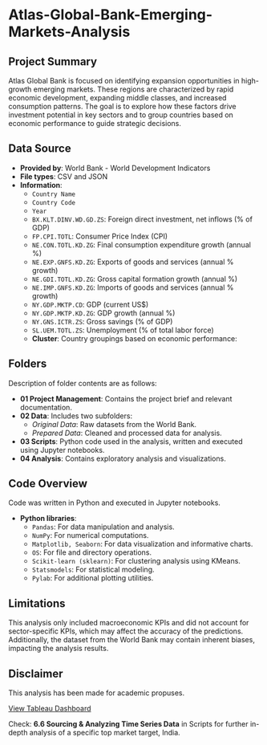 # Atlas-Global-Bank-Emerging-Markets-Analysis

## Project Summary
Atlas Global Bank is focused on identifying expansion opportunities in high-growth emerging markets. These regions are characterized by rapid economic development, expanding middle classes, and increased consumption patterns. The goal is to explore how these factors drive investment potential in key sectors and to group countries based on economic performance to guide strategic decisions.

## Data Source
- **Provided by**: World Bank - World Development Indicators 
- **File types**: CSV and JSON
- **Information**:
  - `Country Name`
  - `Country Code`
  - `Year`
  - `BX.KLT.DINV.WD.GD.ZS`: Foreign direct investment, net inflows (% of GDP)
  - `FP.CPI.TOTL`: Consumer Price Index (CPI)
  - `NE.CON.TOTL.KD.ZG`: Final consumption expenditure growth (annual %)
  - `NE.EXP.GNFS.KD.ZG`: Exports of goods and services (annual % growth)
  - `NE.GDI.TOTL.KD.ZG`: Gross capital formation growth (annual %)
  - `NE.IMP.GNFS.KD.ZG`: Imports of goods and services (annual % growth)
  - `NY.GDP.MKTP.CD`: GDP (current US$)
  - `NY.GDP.MKTP.KD.ZG`: GDP growth (annual %)
  - `NY.GNS.ICTR.ZS`: Gross savings (% of GDP)
  - `SL.UEM.TOTL.ZS`: Unemployment (% of total labor force)
  - **Cluster**: Country groupings based on economic performance:
   
## Folders
Description of folder contents are as follows:

- **01 Project Management**: Contains the project brief and relevant documentation.
- **02 Data**: Includes two subfolders:
  - *Original Data*: Raw datasets from the World Bank.
  - *Prepared Data*: Cleaned and processed data for analysis.
- **03 Scripts**: Python code used in the analysis, written and executed using Jupyter notebooks.
- **04 Analysis**: Contains exploratory analysis and visualizations.

## Code Overview
Code was written in Python and executed in Jupyter notebooks.

- **Python libraries**:
  - `Pandas`: For data manipulation and analysis.
  - `NumPy`: For numerical computations.
  - `Matplotlib, Seaborn`: For data visualization and informative charts.
  - `OS`: For file and directory operations.
  - `Scikit-learn (sklearn)`: For clustering analysis using KMeans.
  - `Statsmodels`: For statistical modeling.
  - `Pylab`: For additional plotting utilities.

## Limitations
This analysis only included macroeconomic KPIs and did not account for sector-specific KPIs, which may affect the accuracy of the predictions. Additionally, the dataset from the World Bank may contain inherent biases, impacting the analysis results.

## Disclaimer
This analysis has been made for academic propuses.

[View Tableau Dashboard](https://public.tableau.com/app/profile/isaac.contreras/viz/AtlasGlobalBank/BankingExpansionOpportunitiesCaseAnalysis)

Check: **6.6 Sourcing & Analyzing Time Series Data** in Scripts for further in-depth analysis of a specific top market target, India.

